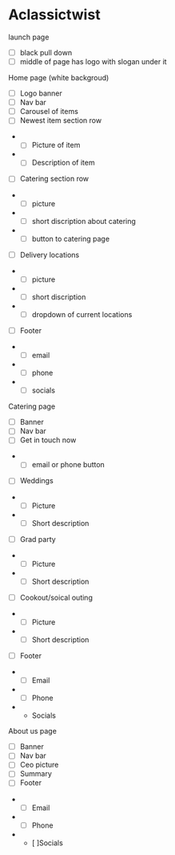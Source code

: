 # Aclassictwist

launch page
- [ ] black pull down
- [ ]  middle of page has logo with slogan under it

Home page (white backgroud)
- [ ]  Logo banner
- [ ]  Nav bar
- [ ]  Carousel of items
- [ ]  Newest item section row
- - [ ]  Picture of item
- - [ ]  Description of item
- [ ]  Catering section row
- - [ ]  picture
- - [ ]  short discription about catering 
- - [ ]  button to catering page 
- [ ]  Delivery locations 
- - [ ]  picture 
- - [ ] short discription
- - [ ] dropdown of current locations
- [ ] Footer
- - [ ] email
- - [ ] phone
- - [ ] socials 

Catering page
- [ ] Banner
- [ ] Nav bar
- [ ] Get in touch now 
- - [ ] email or phone button 
- [ ] Weddings
- - [ ] Picture
- - [ ] Short description 
- [ ] Grad party
- - [ ] Picture
- - [ ] Short description  
- [ ] Cookout/soical outing 
- - [ ] Picture
- - [ ] Short description 
- [ ] Footer
- - [ ] Email
- - [ ] Phone
- - Socials 

About us page 
- [ ] Banner
- [ ] Nav bar
- [ ] Ceo picture  
- [ ] Summary
- [ ] Footer
- - [ ] Email
- - [ ] Phone
- - [ ]Socials 
